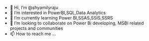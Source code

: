 - 👋 Hi, I’m @shyamilyraju
- 👀 I’m interested in PowerBI,SQL,Data Analytics
- 🌱 I’m currently learning Power BI,SSAS,SSIS,SSRS
- 💞️ I’m looking to collaborate on Power Bi developing, MSBI related projects and communities
- 📫 How to reach me ...

<!---
shyamilyraju/shyamilyraju is a ✨ special ✨ repository because its `README.md` (this file) appears on your GitHub profile.
You can click the Preview link to take a look at your changes.
--->
